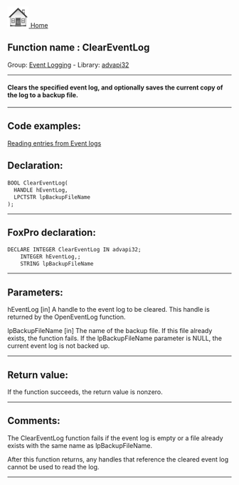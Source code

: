 [<img src="../../images/home.png"> Home ](https://github.com/VFPX/Win32API)  

## Function name : ClearEventLog
Group: [Event Logging](../../functions_group.md#Event_Logging)  -  Library: [advapi32](../../Libraries.md#advapi32)  
***  


#### Clears the specified event log, and optionally saves the current copy of the log to a backup file.
***  


## Code examples:
[Reading entries from Event logs](../../samples/sample_524.md)  

## Declaration:
```foxpro  
BOOL ClearEventLog(
  HANDLE hEventLog,
  LPCTSTR lpBackupFileName
);  
```  
***  


## FoxPro declaration:
```foxpro  
DECLARE INTEGER ClearEventLog IN advapi32;
	INTEGER hEventLog,;
	STRING lpBackupFileName  
```  
***  


## Parameters:
hEventLog 
[in] A handle to the event log to be cleared. This handle is returned by the OpenEventLog function. 

lpBackupFileName 
[in] The name of the backup file. If this file already exists, the function fails. 
If the lpBackupFileName parameter is NULL, the current event log is not backed up.

  
***  


## Return value:
If the function succeeds, the return value is nonzero.   
***  


## Comments:
The ClearEventLog function fails if the event log is empty or a file already exists with the same name as lpBackupFileName.  
  
After this function returns, any handles that reference the cleared event log cannot be used to read the log.  
  
***  

